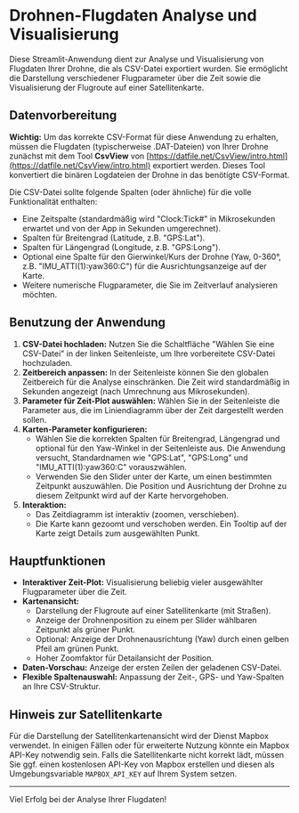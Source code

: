 # Drohnen-Flugdaten Analyse und Visualisierung

Diese Streamlit-Anwendung dient zur Analyse und Visualisierung von Flugdaten Ihrer Drohne, die als CSV-Datei exportiert wurden. Sie ermöglicht die Darstellung verschiedener Flugparameter über die Zeit sowie die Visualisierung der Flugroute auf einer Satellitenkarte.

## Datenvorbereitung

**Wichtig:** Um das korrekte CSV-Format für diese Anwendung zu erhalten, müssen die Flugdaten (typischerweise .DAT-Dateien) von Ihrer Drohne zunächst mit dem Tool **CsvView** von [https://datfile.net/CsvView/intro.html](https://datfile.net/CsvView/intro.html) exportiert werden. Dieses Tool konvertiert die binären Logdateien der Drohne in das benötigte CSV-Format.

Die CSV-Datei sollte folgende Spalten (oder ähnliche) für die volle Funktionalität enthalten:
* Eine Zeitspalte (standardmäßig wird "Clock:Tick#" in Mikrosekunden erwartet und von der App in Sekunden umgerechnet).
* Spalten für Breitengrad (Latitude, z.B. "GPS:Lat").
* Spalten für Längengrad (Longitude, z.B. "GPS:Long").
* Optional eine Spalte für den Gierwinkel/Kurs der Drohne (Yaw, 0-360°, z.B. "IMU_ATTI(1):yaw360:C") für die Ausrichtungsanzeige auf der Karte.
* Weitere numerische Flugparameter, die Sie im Zeitverlauf analysieren möchten.

## Benutzung der Anwendung

1.  **CSV-Datei hochladen:** Nutzen Sie die Schaltfläche "Wählen Sie eine CSV-Datei" in der linken Seitenleiste, um Ihre vorbereitete CSV-Datei hochzuladen.
2.  **Zeitbereich anpassen:** In der Seitenleiste können Sie den globalen Zeitbereich für die Analyse einschränken. Die Zeit wird standardmäßig in Sekunden angezeigt (nach Umrechnung aus Mikrosekunden).
3.  **Parameter für Zeit-Plot auswählen:** Wählen Sie in der Seitenleiste die Parameter aus, die im Liniendiagramm über der Zeit dargestellt werden sollen.
4.  **Karten-Parameter konfigurieren:**
    * Wählen Sie die korrekten Spalten für Breitengrad, Längengrad und optional für den Yaw-Winkel in der Seitenleiste aus. Die Anwendung versucht, Standardnamen wie "GPS:Lat", "GPS:Long" und "IMU_ATTI(1):yaw360:C" vorauszwählen.
    * Verwenden Sie den Slider unter der Karte, um einen bestimmten Zeitpunkt auszuwählen. Die Position und Ausrichtung der Drohne zu diesem Zeitpunkt wird auf der Karte hervorgehoben.
5.  **Interaktion:**
    * Das Zeitdiagramm ist interaktiv (zoomen, verschieben).
    * Die Karte kann gezoomt und verschoben werden. Ein Tooltip auf der Karte zeigt Details zum ausgewählten Punkt.

## Hauptfunktionen

* **Interaktiver Zeit-Plot:** Visualisierung beliebig vieler ausgewählter Flugparameter über die Zeit.
* **Kartenansicht:**
    * Darstellung der Flugroute auf einer Satellitenkarte (mit Straßen).
    * Anzeige der Drohnenposition zu einem per Slider wählbaren Zeitpunkt als grüner Punkt.
    * Optional: Anzeige der Drohnenausrichtung (Yaw) durch einen gelben Pfeil am grünen Punkt.
    * Hoher Zoomfaktor für Detailansicht der Position.
* **Daten-Vorschau:** Anzeige der ersten Zeilen der geladenen CSV-Datei.
* **Flexible Spaltenauswahl:** Anpassung der Zeit-, GPS- und Yaw-Spalten an Ihre CSV-Struktur.

## Hinweis zur Satellitenkarte

Für die Darstellung der Satellitenkartenansicht wird der Dienst Mapbox verwendet. In einigen Fällen oder für erweiterte Nutzung könnte ein Mapbox API-Key notwendig sein. Falls die Satellitenkarte nicht korrekt lädt, müssen Sie ggf. einen kostenlosen API-Key von Mapbox erstellen und diesen als Umgebungsvariable `MAPBOX_API_KEY` auf Ihrem System setzen.

---

Viel Erfolg bei der Analyse Ihrer Flugdaten!